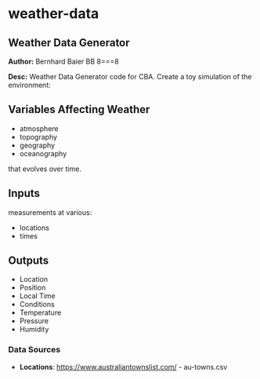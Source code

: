 # weather-data
## Weather Data Generator

**Author:** Bernhard Baier BB 8===8

**Desc:** Weather Data Generator code for CBA. Create a toy simulation of the environment:

## Variables Affecting Weather
- atmosphere
- topography
- geography
- oceanography

that evolves over time. 

## Inputs 
measurements at various:
- locations
- times

## Outputs
- Location 
- Position 
- Local Time 
- Conditions 
- Temperature 
- Pressure 
- Humidity

### Data Sources
- **Locations**: https://www.australiantownslist.com/ - au-towns.csv
